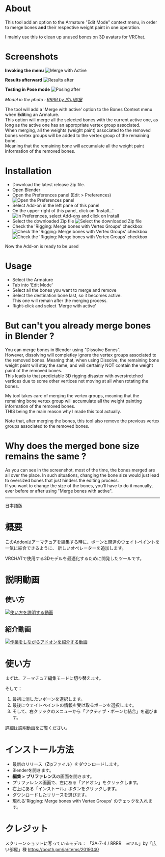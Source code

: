 # About

This tool add an option to the Armature "Edit Mode" context menu, in order
to merge bones **and** their respective weight paint in one operation.

I mainly use this to clean up unused bones on 3D avatars for VRChat.

# Screenshots

**Invoking the menu**
![Merge with Active](screenshots/Menu.png)

**Results afterward**
![Results after](screenshots/After.png)

**Testing in Pose mode**
![Posing after](screenshots/After-Pose.png)

*Model in the photo : [RRRR by 広い部屋](https://booth.pm/ja/items/2019040)*

The tool will add a 'Merge with active' option to the Bones Context menu
when **Edit**ing an Armature.  
This option will merge all the selected bones with the current active one,
as long as the active one has an appropriate vertex group associated.  
When merging, all the weights (weight paint) associated to the removed
bones vertex groups will be added to the vertex group of the remaining bone.  
Meaning that the remaining bone will accumulate all the weight paint information
of the removed bones.

# Installation

* Download the latest release Zip file.
* Open Blender
* Open the Preferences panel (Edit > Preferences)  
![Open the Preferences panel](screenshots/Install-1.png)
* Select Add-on in the left pane of this panel  
* On the upper-right of this panel, click on 'Install...'
![In Preferences, select Add-ons and click on Install](screenshots/Install-2.png)
* Select the downloaded Zip file
![Select the downloaded Zip file](screenshots/Install-3.png)
* Check the 'Rigging: Merge bones with Vertex Groups' checkbox
![Check the 'Rigging: Merge bones with Vertex Groups' checkbox](screenshots/Install-5.png)
![Check the 'Rigging: Merge bones with Vertex Groups' checkbox](screenshots/Install-6.png)

Now the Add-on is ready to be used

# Usage

* Select the Armature
* Tab into 'Edit Mode'
* Select all the bones you want to merge and remove
* Select the destination bone last, so it becomes active.  
  This one will remain after the merging process.
* Right-click and select 'Merge with active'

# But can't you already merge bones in Blender ?

You can merge bones in Blender using "Dissolve Bones".  
However, dissolving will completley ignore the vertex groups associated to
the removed bones. Meaning that, when using Dissolve, the remaining bone
weight paint will stay the same, and will certainly NOT contain the weight
paint of the removed bones.  
This leads to that predictable 3D rigging disaster with overstretched vertices
due to some other vertices not moving at all when rotating the bones.

My tool takes care of merging the vertex groups, meaning that the remaining bone
vertex group will accumulate all the weight painting information of the removed
bones.  
THIS being the main reason why I made this tool actually.

Note that, after merging the bones, this tool also remove the previous vertex
groups associated to the removed bones.


# Why does the merged bone size remains the same ?

As you can see in the screenshot, most of the time, the bones merged are all
over the place. In such situations, changing the bone size would just lead
to oversized bones that just hinders the editing process.  
If you want to change the size of the bones, you'll have to do it manually,
ever before or after using "Merge bones with active".


---

日本語版

# 概要

このAddonはアーマチュアを編集する時に、ボーンと関連のウェイトペイントを一気に結合できるように、
新しいオペレーターを追加します。

VRCHATで使用する3Dモデルを最適化するために開発したツールです。

# 説明動画

## 使い方 

[![使い方を説明する動画](https://img.youtube.com/vi/gIVQNNsAocI/0.jpg)](https://www.youtube.com/watch?v=gIVQNNsAocI)

## 紹介動画

[![作業をしながらアドオンを紹介する動画](https://img.youtube.com/vi/EwgADxojTj8/0.jpg)](https://www.youtube.com/watch?v=EwgADxojTj8)

# 使い方

まずは、アーマチュア編集モードに切り替えます。

そして：
1. 最初に消したいボーンを選択します。
2. 最後にウェイトペイントの情報を受け取るボーンを選択します。
3. そして、右クリックのメニューから「アクティブ・ボーンと結合」を選びます。

詳細は説明動画をご覧ください。

# インストール方法

* 最新のリリース（Zipファイル）をダウンロードします。
* Blenderを開きます。
* **編集 > プリファレンス**の画面を開きます。 
* プリファレンス画面で、左にある「アドオン」をクリックします。  
* 右上にある「インストール」ボタンをクリックします。  
* ダウンロードしたリリースを選びます。  
* 現れる'Rigging: Merge bones with Vertex Groups' のチェックを入れます。

# クレジット

スクリーンショットに写っているモデル：
「2A-7-4 / RRRR　ヨツル」by「広い部屋」様
https://booth.pm/ja/items/2019040
